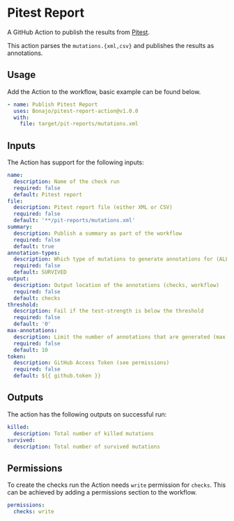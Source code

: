 # Pitest Report

A GitHub Action to publish the results from [Pitest](https://pitest.org/).

This action parses the `mutations.{xml,csv}` and publishes the results as annotations.

## Usage

Add the Action to the workflow, basic example can be found below.

```yaml
- name: Publish Pitest Report
  uses: Bonajo/pitest-report-action@v1.0.0
  with:
    file: target/pit-reports/mutations.xml
```

## Inputs

The Action has support for the following inputs:
```yaml
name:
  description: Name of the check run
  required: false
  default: Pitest report
file:
  description: Pitest report file (either XML or CSV)
  required: false
  default: '**/pit-reports/mutations.xml'
summary:
  description: Publish a summary as part of the workflow
  required: false
  default: true
annotation-types:
  description: Which type of mutations to generate annotations for (ALL, SURVIVED, KILLED)
  required: false
  default: SURVIVED
output:
  description: Output location of the annotations (checks, workflow)
  required: false
  default: checks
threshold:
  description: Fail if the test-strength is below the threshold
  required: false
  default: '0'
max-annotations:
  description: Limit the number of annotations that are generated (max 50)
  required: false
  default: 10
token:
  description: GitHub Access Token (see permissions)
  required: false
  default: ${{ github.token }}
```

## Outputs

The action has the following outputs on successful run:
```yaml
killed:
  description: Total number of killed mutations
survived:
  description: Total number of survived mutations
```

## Permissions

To create the checks run the Action needs `write` permission for `checks`. 
This can be achieved by adding a permissions section to the workflow.

```yaml
permissions:
  checks: write
```
